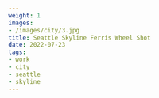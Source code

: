 ```yaml
---
weight: 1
images:
- /images/city/3.jpg
title: Seattle Skyline Ferris Wheel Shot
date: 2022-07-23
tags:
- work
- city
- seattle
- skyline
---
```

